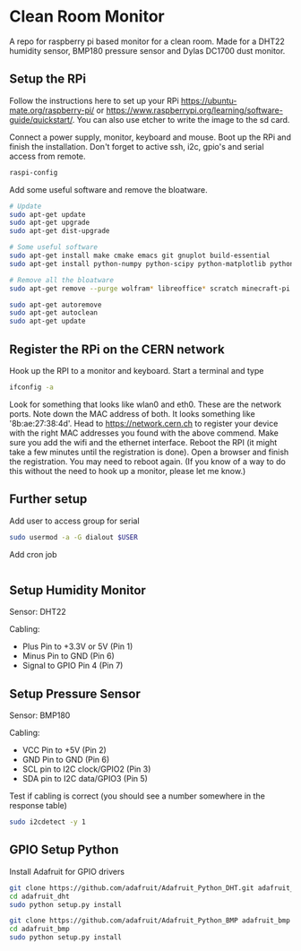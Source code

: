 # Clean Room Monitor

A repo for raspberry pi based monitor for a clean room. Made for a DHT22 humidity sensor, BMP180 pressure sensor and Dylas DC1700 dust monitor.

## Setup the RPi

Follow the instructions here to set up your RPi https://ubuntu-mate.org/raspberry-pi/ or https://www.raspberrypi.org/learning/software-guide/quickstart/. You can also use etcher to write the image to the sd card.

Connect a power supply, monitor, keyboard and mouse. Boot up the RPi and finish the installation. Don't forget to active ssh, i2c, gpio's and serial access from remote.
```bash
raspi-config
```
Add some useful software and remove the bloatware. 
```bash
# Update
sudo apt-get update
sudo apt-get upgrade
sudo apt-get dist-upgrade

# Some useful software 
sudo apt-get install make cmake emacs git gnuplot build-essential
sudo apt-get install python-numpy python-scipy python-matplotlib python-pandas python-gnuplot python-serial python-pyvisa python-dev

# Remove all the bloatware
sudo apt-get remove --purge wolfram* libreoffice* scratch minecraft-pi sonic-pi penguinspuzzle openjdk-8-jre oracle-java8-jdk openjdk-7-jre oracle-java7-jdk  -y

sudo apt-get autoremove
sudo apt-get autoclean
sudo apt-get update
```


## Register the RPi on the CERN network

Hook up the RPI to a monitor and keyboard. Start a terminal and type
```bash
ifconfig -a
```

Look for something that looks like wlan0 and eth0. These are the network ports. Note down the MAC address of both. It looks something like '8b:ae:27:38:4d'. Head to https://network.cern.ch to register your device with the right MAC addresses you found with the above commend. Make sure you add the wifi and the ethernet interface. Reboot the RPI (it might take a few minutes until the registration is done). Open a browser and finish the registration. You may need to reboot again. (If you know of a way to do this without the need to hook up a monitor, please let me know.) 


## Further setup

Add user to access group for serial
```bash
sudo usermod -a -G dialout $USER
```

Add cron job
```bash

```


## Setup Humidity Monitor

Sensor: DHT22

Cabling:
- Plus Pin to +3.3V or 5V (Pin 1)
- Minus Pin to GND (Pin 6)
- Signal to GPIO Pin 4 (Pin 7)


## Setup Pressure Sensor

Sensor: BMP180

Cabling:
- VCC Pin to +5V (Pin 2)
- GND Pin to GND (Pin 6)
- SCL pin to I2C clock/GPIO2  (Pin 3)
- SDA pin to I2C data/GPIO3 (Pin 5)


Test if cabling is correct (you should see a number somewhere in the response table)
```bash
sudo i2cdetect -y 1
```

## GPIO Setup Python

Install Adafruit for GPIO drivers

```bash
git clone https://github.com/adafruit/Adafruit_Python_DHT.git adafruit_dht
cd adafruit_dht
sudo python setup.py install
```
```bash
git clone https://github.com/adafruit/Adafruit_Python_BMP adafruit_bmp
cd adafruit_bmp
sudo python setup.py install
```
